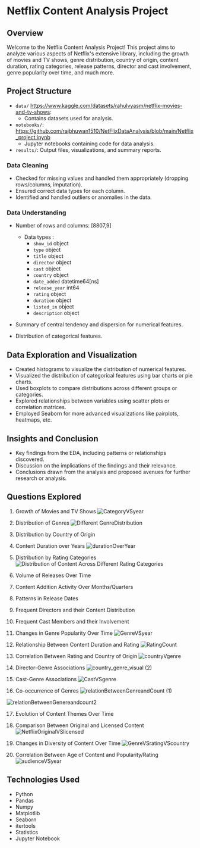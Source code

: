 # Netflix Content Analysis Project

## Overview

Welcome to the Netflix Content Analysis Project! This project aims to analyze various aspects of Netflix's extensive library, including the growth of movies and TV shows, genre distribution, country of origin, content duration, rating categories, release patterns, director and cast involvement, genre popularity over time, and much more.

## Project Structure

- `data/` https://www.kaggle.com/datasets/rahulvyasm/netflix-movies-and-tv-shows:
  - Contains datasets used for analysis.
- `notebooks/`: https://github.com/rajbhuwan1510/NetFlixDataAnalysis/blob/main/Netflix_project.ipynb
  - Jupyter notebooks containing code for data analysis.
- `results/`: Output files, visualizations, and summary reports.

### Data Cleaning

- Checked for missing values and handled them appropriately (dropping rows/columns, imputation).
- Ensured correct data types for each column.
- Identified and handled outliers or anomalies in the data.

### Data Understanding

- Number of rows and columns: [8807,9]
  - Data types :
    - `show_id`         object
    - `type`            object
    - `title`           object
    - `director`        object
    - `cast`            object
    - `country`         object
    - `date_added`      datetime64[ns]
    - `release_year`    int64
    - `rating`          object
    - `duration`        object
    - `listed_in`       object
    - `description`     object

- Summary of central tendency and dispersion for numerical features.
- Distribution of categorical features.

## Data Exploration and Visualization

- Created histograms to visualize the distribution of numerical features.
- Visualized the distribution of categorical features using bar charts or pie charts.
- Used boxplots to compare distributions across different groups or categories.
- Explored relationships between variables using scatter plots or correlation matrices.
- Employed Seaborn for more advanced visualizations like pairplots, heatmaps, etc.

## Insights and Conclusion

- Key findings from the EDA, including patterns or relationships discovered.
- Discussion on the implications of the findings and their relevance.
- Conclusions drawn from the analysis and proposed avenues for further research or analysis.

## Questions Explored

1. Growth of Movies and TV Shows
![CategoryVSyear](https://github.com/rajbhuwan1510/NetFlixDataAnalysis/assets/92216824/50c593bd-0c44-475b-aa04-12d3640a543e)

2. Distribution of Genres
![Different GenreDistribution](https://github.com/rajbhuwan1510/NetFlixDataAnalysis/assets/92216824/27a8b4f6-c220-430c-94b3-3f2ff5cfc74b)

3. Distribution by Country of Origin


4. Content Duration over Years
![durationOverYear](https://github.com/rajbhuwan1510/NetFlixDataAnalysis/assets/92216824/12f28298-fc12-4ea7-a50c-b24f8c355c6a)

5. Distribution by Rating Categories
![Distribution of Content Across Different Rating Categories](https://github.com/rajbhuwan1510/NetFlixDataAnalysis/assets/92216824/5ecfddbe-fb5d-4379-b361-301ff02e29ad)

6. Volume of Releases Over Time
7. Content Addition Activity Over Months/Quarters
8. Patterns in Release Dates
9. Frequent Directors and their Content Distribution
10. Frequent Cast Members and their Involvement
11. Changes in Genre Popularity Over Time
![GenreVSyear](https://github.com/rajbhuwan1510/NetFlixDataAnalysis/assets/92216824/a44bad31-a938-4c10-a72a-76d52a10dbd0)

12. Relationship Between Content Duration and Rating
![RatingCount](https://github.com/rajbhuwan1510/NetFlixDataAnalysis/assets/92216824/f03147db-7e9b-41c3-9c98-93167ad8dc07)


13. Correlation Between Rating and Country of Origin
![countryVgenre](https://github.com/rajbhuwan1510/NetFlixDataAnalysis/assets/92216824/cbe9a620-6fc5-4c9a-a1e3-28cb5f9061b6)


14. Director-Genre Associations
![country_genre_visual (2)](https://github.com/rajbhuwan1510/NetFlixDataAnalysis/assets/92216824/5dc123b0-9580-43fa-b34c-f8db95bafce4)

15. Cast-Genre Associations
![CastVSgenre](https://github.com/rajbhuwan1510/NetFlixDataAnalysis/assets/92216824/96f7d3d8-4021-4e48-9c75-236d476911aa)

16. Co-occurrence of Genres
![relationBetweenGenreandCount (1)](https://github.com/rajbhuwan1510/NetFlixDataAnalysis/assets/92216824/b7a8afa5-d7a4-462b-b3ce-000852824260)

![relationBetweenGenereandcount2](https://github.com/rajbhuwan1510/NetFlixDataAnalysis/assets/92216824/06cf604a-2cef-4547-9d2a-9bc8e6b0c5bb)


17. Evolution of Content Themes Over Time

18. Comparison Between Original and Licensed Content
![NetflixOriginalVSlicensed](https://github.com/rajbhuwan1510/NetFlixDataAnalysis/assets/92216824/552489fa-0ee2-4139-9b62-ea28f19e9913)

19. Changes in Diversity of Content Over Time
![GenreVSratingVScountry](https://github.com/rajbhuwan1510/NetFlixDataAnalysis/assets/92216824/328392d2-71f5-4eaf-a671-8f2209f74591)

20. Correlation Between Age of Content and Popularity/Rating
![audienceVSyear](https://github.com/rajbhuwan1510/NetFlixDataAnalysis/assets/92216824/f7256416-a0c8-44e5-b198-42ad66f433b6)


## Technologies Used

- Python
- Pandas
- Numpy
- Matplotlib
- Seaborn
- itertools
- Statistics
- Jupyter Notebook
